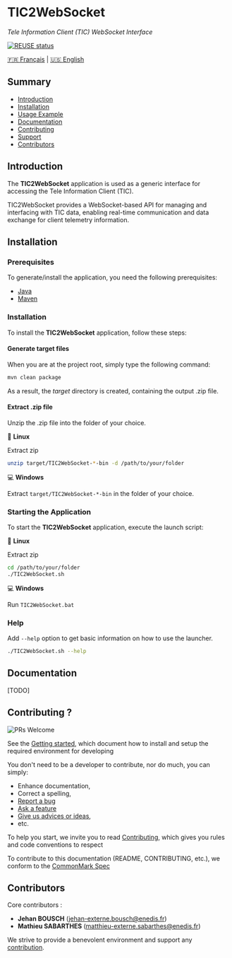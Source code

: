 <!--
  ~ Copyright (C) 2025 Enedis Smarties team <dt-dsi-nexus-lab-smarties@enedis.fr>
  ~ 
  ~ SPDX-FileContributor: Jehan BOUSCH
  ~ SPDX-FileContributor: Mathieu SABARTHES
  ~ 
  ~ SPDX-License-Identifier: Apache-2.0
-->

# TIC2WebSocket
*Tele Information Client (TIC) WebSocket Interface*

[![REUSE status](https://api.reuse.software/badge/git.fsfe.org/reuse/api)](https://api.reuse.software/info/git.fsfe.org/reuse/api)

[🇫🇷 Français](README.fr.md) | [🇺🇸 English](README.md)

## Summary

* [Introduction](#introduction)
* [Installation](#installation)
* [Usage Example](#usage_example)
* [Documentation](#documentation)
* [Contributing](#contrib)
* [Support](#support)
* [Contributors](#contributors)

## <a name="introduction"></a> Introduction

The **TIC2WebSocket** application is used as a generic interface for accessing the Tele Information Client (TIC).

TIC2WebSocket provides a WebSocket-based API for managing and interfacing with TIC data, enabling real-time communication and data exchange for client telemetry information.

## <a name="installation"></a> Installation

### Prerequisites

To generate/install the application, you need the following prerequisites:

- [Java](https://www.java.com/download/)
- [Maven](https://maven.apache.org/download.cgi)

### Installation

To install the **TIC2WebSocket** application, follow these steps:

#### Generate target files
When you are at the project root, simply type the following command:

```bash 
mvn clean package
```

As a result, the *target* directory is created, containing the output .zip file.

#### Extract .zip file
Unzip the .zip file into the folder of your choice.

🐧 **Linux**

Extract zip
```bash 
unzip target/TIC2WebSocket-*-bin -d /path/to/your/folder
```

💻 **Windows**

Extract `target/TIC2WebSocket-*-bin` in the folder of your choice.

### Starting the Application

To start the **TIC2WebSocket** application, execute the launch script:

🐧 **Linux**

Extract zip
```bash 
cd /path/to/your/folder
./TIC2WebSocket.sh
```

💻 **Windows**

Run `TIC2WebSocket.bat`

### Help

Add `--help` option to get basic information on how to use the launcher.
```bash 
./TIC2WebSocket.sh --help
```

## <a name="documentation"></a> Documentation

[TODO]

## <a name="contrib"></a> Contributing ?

![PRs Welcome](https://img.shields.io/badge/PRs-welcome-brightgreen.svg?style=flat-square)

See the [Getting started](GETTING_STARTED.md), which document how to install and setup the required environment for developing

You don't need to be a developer to contribute, nor do much, you can simply:
* Enhance documentation,
* Correct a spelling,
* [Report a bug](https://github.com/Enedis-OSS/TIC2WebSocket/issues/new/choose)
* [Ask a feature](https://github.com/Enedis-OSS/TIC2WebSocket/issues/new/choose)
* [Give us advices or ideas](https://github.com/Enedis-OSS/TIC2WebSocket/issues/new/choose),
* etc.

To help you start, we invite you to read [Contributing](CONTRIBUTING.md), which gives you rules and code conventions to respect

To contribute to this documentation (README, CONTRIBUTING, etc.), we conform to the [CommonMark Spec](https://spec.commonmark.org/)

## <a name="contributors"></a> Contributors

Core contributors :
* **Jehan BOUSCH** (<jehan-externe.bousch@enedis.fr>)
* **Mathieu SABARTHES** (<matthieu-externe.sabarthes@enedis.fr>)

We strive to provide a benevolent environment and support any [contribution](#contrib).

